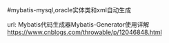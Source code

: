 #mybatis-mysql,oracle实体类和xml自动生成

url:
     Mybatis代码生成器Mybatis-Generator使用详解
     https://www.cnblogs.com/throwable/p/12046848.html